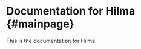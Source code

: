 # Documentation for Hilma                             {#mainpage}

This is the documentation for Hilma

